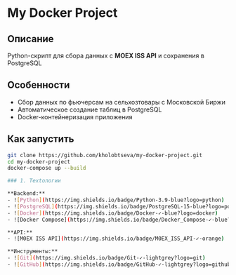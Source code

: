 # My Docker Project

## Описание  
Python-скрипт для сбора данных с **MOEX ISS API** и сохранения в PostgreSQL

## Особенности
- Сбор данных по фьючерсам на сельхозтовары с Московской Биржи
- Автоматическое создание таблиц в PostgreSQL
- Docker-контейнеризация приложения

## Как запустить
```bash
git clone https://github.com/kholobtseva/my-docker-project.git
cd my-docker-project
docker-compose up --build

### 1. Textологии

**Backend:**
- ![Python](https://img.shields.io/badge/Python-3.9-blue?logo=python)
- ![PostgreSQL](https://img.shields.io/badge/PostgreSQL-15-blue?logo=postgresql)
- ![Docker](https://img.shields.io/badge/Docker-✓-blue?logo=docker)
- ![Docker Compose](https://img.shields.io/badge/Docker_Compose-✓-blue?logo=docker)

**API:**
- ![M0EX ISS API](https://img.shields.io/badge/M0EX_ISS_API-✓-orange)

**Инструменты:**
- ![Git](https://img.shields.io/badge/Git-✓-lightgrey?logo=git)
- ![GitHub](https://img.shields.io/badge/GitHub-✓-lightgrey?logo=github)
